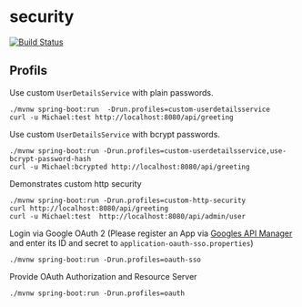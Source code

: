 # security

[![Build Status](https://travis-ci.org/springbootbuch/security.svg?branch=master)](https://travis-ci.org/springbootbuch/security)

## Profils

Use custom `UserDetailsService` with plain passwords.

```
./mvnw spring-boot:run  -Drun.profiles=custom-userdetailsservice
curl -u Michael:test http://localhost:8080/api/greeting
```

Use custom `UserDetailsService` with bcrypt passwords.

```
./mvnw spring-boot:run -Drun.profiles=custom-userdetailsservice,use-bcrypt-password-hash
curl -u Michael:bcrypted http://localhost:8080/api/greeting
```

Demonstrates custom http security

```
./mvnw spring-boot:run -Drun.profiles=custom-http-security
curl http://localhost:8080/api/greeting
curl -u Michael:test  http://localhost:8080/api/admin/user
```

Login via Google OAuth 2 (Please register an App via [Googles API Manager](https://console.developers.google.com/apis/credentials) and enter its ID and secret to `application-oauth-sso.properties`)

```
./mvnw spring-boot:run -Drun.profiles=oauth-sso
```

Provide OAuth  Authorization and Resource Server

```
./mvnw spring-boot:run -Drun.profiles=oauth
```